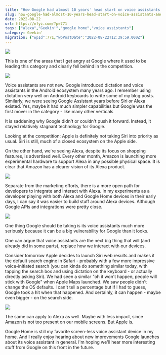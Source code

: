 ```yaml
---
title: "How Google had almost 10 years' head start on voice assistants and lost its competition to Amazon"
slug: how-google-had-almost-10-years-head-start-on-voice-assistants-and-lost-its-competition-to-amazon
date: 2022-08-22
url: https://mfyz.com/?p=771
tags: ["alexa","Geekin'","google home","voice assistants"]
category: Geekin'
migration: {"wpId":771,"wpPostDate":"2022-08-22T12:39:59.000Z"}
---
```


![](/images/archive/en/2022/08/How-Google-lost-voice-assistant-war.jpg)

This is one of the areas that I get angry at Google where it used to be leading this category and clearly fell behind in the competition.

![](/images/archive/en/2022/08/on-device-light-blue-background.gif)

Voice assistants are not new. Google introduced dictation and voice assistants in the Android ecosystem many years ago. I remember using dictation very well on Android keyboards to write some of my blog posts. Similarly, we were seeing Google Assistant years before Siri or Alexa existed. Yes, maybe it had much simpler capabilities but Google was the first mover in the category - like many other verticals.

It is saddening why Google didn't or couldn't push it forward. Instead, it stayed relatively stagnant technology for Google.

Looking at the competition; Apple is definitely not taking Siri into priority as usual. Siri is still, much of a closed ecosystem on the Apple side.

On the other hand, we're seeing Alexa, despite its focus on shopping features, is advertised well. Every other month, Amazon is launching more experimental hardware to support Alexa in any possible physical space. It is clear that Amazon has a clearer vision of its Alexa product.

![](/images/archive/en/2022/08/HomePod-Mini-Orange-1600x900.webp)

Separate from the marketing efforts, there is a more open path for developers to integrate and interact with Alexa. In my experiments as a developer playing with both Alexa and Google Home devices in their early days, I can say it was easier to build stuff around Alexa devices. Although Google APIs and integrations were pretty close.

![](/images/archive/en/2022/08/local-home-sdk-execute-path.jpeg)

One thing Google should be taking is its voice assistants much more seriously because it can be a big vulnerability for Google than it looks.

One can argue that voice assistants are the next big thing that will (and already did in some parts), replace how we interact with our devices.

Consider tomorrow Apple decides to launch Siri web results and makes it the default search engine in Safari - probably with a few more impressive voice-initiated search (you can kinda do something similar today, with tapping the search box and using dictation on the keyboard - or actually directly asking Siri). We had seen a similar "oh it won't happen, people will stick with Google" when Apple Maps launched. We saw people didn't change the OS defaults. I can't tell a percentage but if I had to guess, Google took a hit when that happened. And certainly, it can happen - maybe even bigger - on the search side.

![](/images/archive/en/2022/08/polar-bears.jpeg)

The same can apply to Alexa as well. Maybe with less impact, since Amazon is not too present on our mobile screens. But Apple is.

Google Home is still my favorite screen-less voice assistant device in my home. And I really enjoy hearing about new improvements Google launches about its voice assistant in general. I'm hoping we'll hear more interesting stuff from Google on this front in the future.